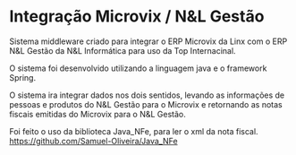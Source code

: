 # Integração Microvix / N&L Gestão

Sistema middleware criado para integrar o ERP Microvix da Linx com o ERP N&L Gestão da N&L Informática para uso da Top Internacinal.

O sistema foi desenvolvido utilizando a linguagem java e o framework Spring.

O sistema ira integrar dados nos dois sentidos, levando as informações de pessoas e produtos do N&L Gestão para o Microvix e retornando as notas fiscais emitidas do Microvix para o N&L Gestão.

Foi feito o uso da biblioteca Java_NFe, para ler o xml da nota fiscal. 
https://github.com/Samuel-Oliveira/Java_NFe